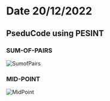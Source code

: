 # Date 20/12/2022


## PseduCode using PESINT

### SUM-OF-PAIRS

![SumofPairs](https://user-images.githubusercontent.com/44917179/208806112-724dde63-8628-486a-b289-b761afd54d81.png)



### MID-POINT

![MidPoint](https://user-images.githubusercontent.com/44917179/208806155-3d4d2987-7e93-4a99-926e-7e89f7288d69.png)
